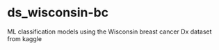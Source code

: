 # ds_wisconsin-bc
ML classification models using the Wisconsin breast cancer Dx dataset from kaggle
